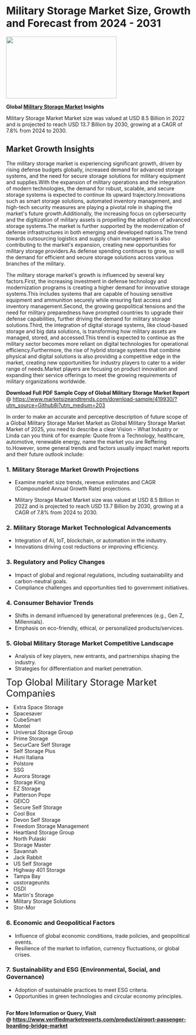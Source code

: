 <H1>Military Storage Market Size, Growth and Forecast from 2024 - 2031</H1><img class="aligncenter size-medium wp-image-584254" src="https://thirdeyenews.in/wp-content/uploads/2024/09/Global-Market-Research-300x168.jpeg" alt="" width="300" height="168" /><p><strong>Global&nbsp;<a href="https://www.marketsizeandtrends.com/download-sample/419930/?utm_source=Github8j?utm_medium=203">Military Storage Market</a> Insights</strong></p><p>Military Storage Market Market size was valued at USD 8.5 Billion in 2022 and is projected to reach USD 13.7 Billion by 2030, growing at a CAGR of 7.8% from 2024 to 2030.</p><p><h2>Market Growth Insights</h2> <p>The military storage market is experiencing significant growth, driven by rising defense budgets globally, increased demand for advanced storage systems, and the need for secure storage solutions for military equipment and supplies.With the expansion of military operations and the integration of modern technologies, the demand for robust, scalable, and secure storage systems is expected to continue its upward trajectory.Innovations such as smart storage solutions, automated inventory management, and high-tech security measures are playing a pivotal role in shaping the market's future growth.Additionally, the increasing focus on cybersecurity and the digitization of military assets is propelling the adoption of advanced storage systems.The market is further supported by the modernization of defense infrastructures in both emerging and developed nations.The trend towards outsourcing logistics and supply chain management is also contributing to the market's expansion, creating new opportunities for military storage providers.As defense spending continues to grow, so will the demand for efficient and secure storage solutions across various branches of the military.</p> <p>The military storage market's growth is influenced by several key factors.First, the increasing investment in defense technology and modernization programs is creating a higher demand for innovative storage systems.This includes systems that are capable of housing sensitive equipment and ammunition securely while ensuring fast access and inventory management.Second, the growing geopolitical tensions and the need for military preparedness have prompted countries to upgrade their defense capabilities, further driving the demand for military storage solutions.Third, the integration of digital storage systems, like cloud-based storage and big data solutions, is transforming how military assets are managed, stored, and accessed.This trend is expected to continue as the military sector becomes more reliant on digital technologies for operational efficiency.Furthermore, the rise of hybrid storage systems that combine physical and digital solutions is also providing a competitive edge in the market, creating new opportunities for industry players to cater to a wider range of needs.Market players are focusing on product innovation and expanding their service offerings to meet the growing requirements of military organizations worldwide.</p> <p><span class=""><strong>Download Full PDF Sample Copy of Global Military Storage Market Report</strong> @ <a href="https://www.marketsizeandtrends.com/download-sample/419930/?utm_source=Github8j?utm_medium=203" target="_blank">https://www.marketsizeandtrends.com/download-sample/419930/?utm_source=Github8j?utm_medium=203</a></span></p><p>In order to make an accurate and perceptive description of future scope of a Global&nbsp;Military Storage Market Market as Global&nbsp;Military Storage Market Market of 2025, you need to describe a clear Vision &ndash; What Industry or Linda can you think of for example: Quote from a Technology, healthcare, automotive, renewable energy, name the market you are Reffering to.However, some general trends and factors usually impact market reports and their future outlook include:</p><h3>1.&nbsp;<strong>Military Storage Market Growth Projections</strong></h3><ul><li>Examine market size trends, revenue estimates and CAGR (Compounded Annual Growth Rate) projections.</li><li><p>Military Storage Market Market size was valued at USD 8.5 Billion in 2022 and is projected to reach USD 13.7 Billion by 2030, growing at a CAGR of 7.8% from 2024 to 2030.</p></li></ul><h3>2.&nbsp;<strong>Military Storage Market Technological Advancements</strong></h3><ul><li>Integration of AI, IoT, blockchain, or automation in the industry.</li><li>Innovations driving cost reductions or improving efficiency.</li></ul><h3>3.&nbsp;<strong>Regulatory and Policy Changes</strong></h3><ul><li>Impact of global and regional regulations, including sustainability and carbon-neutral goals.</li><li>Compliance challenges and opportunities tied to government initiatives.</li></ul><h3>4.&nbsp;<strong>Consumer Behavior Trends</strong></h3><ul><li>Shifts in demand influenced by generational preferences (e.g., Gen Z, Millennials).</li><li>Emphasis on eco-friendly, ethical, or personalized products/services.</li></ul><h3>5.&nbsp;<strong>Global Military Storage Market Competitive Landscape</strong></h3><ul><li>Analysis of key players, new entrants, and partnerships shaping the industry.</li><li>Strategies for differentiation and market penetration.</li></ul><p data-pm-slice="1 1 []"><span style="color: inherit; font-family: inherit; font-size: 25px;">Top Global Military Storage Market Companies</span></p><div class="" data-test-id=""><p><li>Extra Space Storage</li><li> Spacesaver</li><li> CubeSmart</li><li> Montel</li><li> Universal Storage Group</li><li> Prime Storage</li><li> SecurCare Self Storage</li><li> Self Storage Plus</li><li> Huni Italiana</li><li> Polstore</li><li> SSG</li><li> Aurora Storage</li><li> Storage King</li><li> EZ Storage</li><li> Patterson Pope</li><li> GEICO</li><li> Secure Self Storage</li><li> Cool Box</li><li> Devon Self Storage</li><li> Freedom Storage Management</li><li> Heartland Storage Group</li><li> North Pulaski</li><li> Storage Master</li><li> Savannah</li><li> Jack Rabbit</li><li> US Self Storage</li><li> Highway 401 Storage</li><li> Tampa Bay</li><li> usstorageunits</li><li> OSDI</li><li> Martin's Storage</li><li> Military Storage Solutions</li><li> Stor-Mor</li></p></div><h3>6.&nbsp;<strong>Economic and Geopolitical Factors</strong></h3><ul><li>Influence of global economic conditions, trade policies, and geopolitical events.</li><li>Resilience of the market to inflation, currency fluctuations, or global crises.</li></ul><h3>7.&nbsp;<strong>Sustainability and ESG (Environmental, Social, and Governance)</strong></h3><ul><li>Adoption of sustainable practices to meet ESG criteria.</li><li>Opportunities in green technologies and circular economy principles.</li></ul><h2><strong style="font-size: 14px;">For More Information or Query, Visit @&nbsp;</strong><a style="background-color: #ffffff; font-size: 14px;" href="https://www.marketsizeandtrends.com/report/military-storage-market/" target="_blank">https://www.verifiedmarketreports.com/product/airport-passenger-boarding-bridge-market</a></h2>